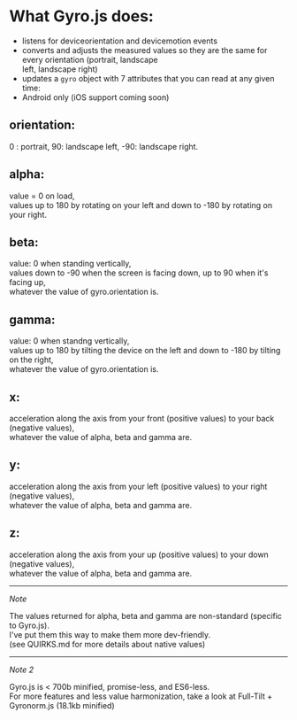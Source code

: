 What Gyro.js does:
==================

- listens for deviceorientation and devicemotion events<br>
- converts and adjusts the measured values so they are the same for every orientation (portrait, landscape<br> left, landscape right)<br>
- updates a `gyro` object with 7 attributes that you can read at any given time:
- Android only (iOS support coming soon)

orientation:
------------

0 : portrait,
90: landscape left,
-90: landscape right.

alpha:
------

value = 0 on load,<br>
values up to 180 by rotating on your left and down to -180 by rotating on your right.

beta:
-----

value: 0 when standing vertically,<br>
values down to -90 when the screen is facing down, up to 90 when it's facing up,<br>
whatever the value of gyro.orientation is.

gamma:
------

value: 0 when standng vertically,<br>
values up to 180 by tilting the device on the left and down to -180 by tilting on the right,<br>
whatever the value of gyro.orientation is.

x:
--

acceleration along the axis from your front (positive values) to your back (negative values),<br>
whatever the value of alpha, beta and gamma are.

y:
--

acceleration along the axis from your left (positive values) to your right (negative values),<br>
whatever the value of alpha, beta and gamma are.

z:
--

acceleration along the axis from your up (positive values) to your down (negative values),<br>
whatever the value of alpha, beta and gamma are.

---

*Note*

The values returned for alpha, beta and gamma are non-standard (specific to Gyro.js).<br>
I've put them this way to make them more dev-friendly.<br>
(see QUIRKS.md for more details about native values)

---

*Note 2*

Gyro.js is < 700b minified, promise-less, and ES6-less.<br>
For more features and less value harmonization, take a look at Full-Tilt + Gyronorm.js (18.1kb minified)